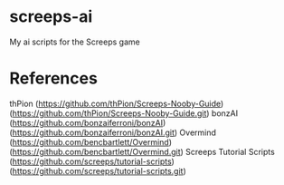 # screeps-ai
My ai scripts for the Screeps game


# References
thPion (https://github.com/thPion/Screeps-Nooby-Guide) (https://github.com/thPion/Screeps-Nooby-Guide.git)
bonzAI (https://github.com/bonzaiferroni/bonzAI) (https://github.com/bonzaiferroni/bonzAI.git)
Overmind (https://github.com/bencbartlett/Overmind) (https://github.com/bencbartlett/Overmind.git)
Screeps Tutorial Scripts (https://github.com/screeps/tutorial-scripts) (https://github.com/screeps/tutorial-scripts.git)
